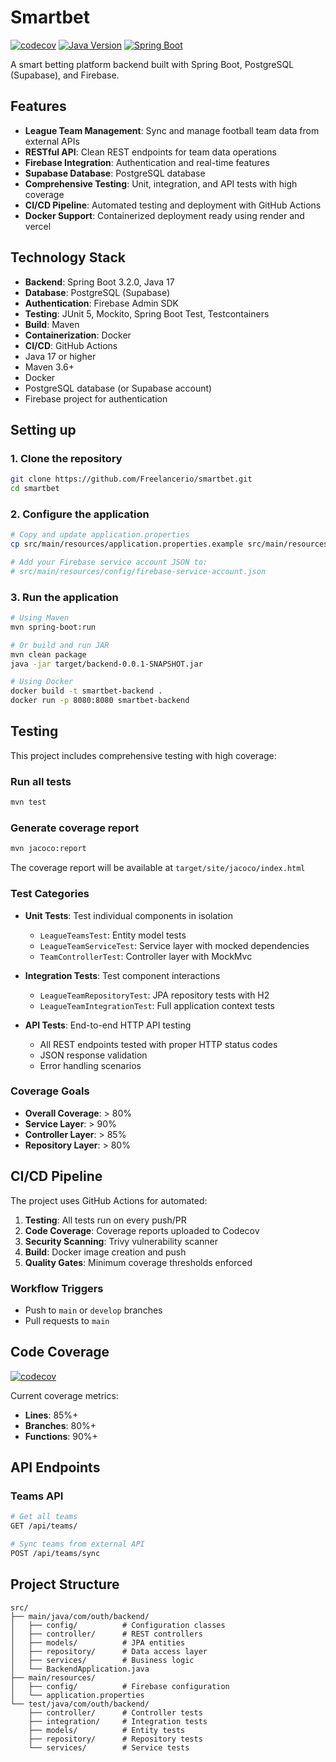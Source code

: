 # Smartbet

[![codecov](https://codecov.io/gh/Freelancerio/TheInvinciblesProjects/branch/main/graph/badge.svg)](https://codecov.io/gh/Freelancerio/TheInvinciblesProjects)
[![Java Version](https://img.shields.io/badge/Java-17-orange.svg)](https://www.oracle.com/java/technologies/javase/jdk17-archive-downloads.html)
[![Spring Boot](https://img.shields.io/badge/Spring%20Boot-3.4.0-green.svg)](https://spring.io/projects/spring-boot)

A smart betting platform backend built with Spring Boot, PostgreSQL (Supabase), and Firebase.

## Features

- **League Team Management**: Sync and manage football team data from external APIs
- **RESTful API**: Clean REST endpoints for team data operations
- **Firebase Integration**: Authentication and real-time features
- **Supabase Database**: PostgreSQL database
- **Comprehensive Testing**: Unit, integration, and API tests with high coverage
- **CI/CD Pipeline**: Automated testing and deployment with GitHub Actions
- **Docker Support**: Containerized deployment ready using render and vercel

## Technology Stack

- **Backend**: Spring Boot 3.2.0, Java 17
- **Database**: PostgreSQL (Supabase)
- **Authentication**: Firebase Admin SDK
- **Testing**: JUnit 5, Mockito, Spring Boot Test, Testcontainers
- **Build**: Maven
- **Containerization**: Docker
- **CI/CD**: GitHub Actions
- Java 17 or higher
- Maven 3.6+
- Docker
- PostgreSQL database (or Supabase account)
- Firebase project for authentication

## Setting up

### 1. Clone the repository
```bash
git clone https://github.com/Freelancerio/smartbet.git
cd smartbet
```

### 2. Configure the application
```bash
# Copy and update application.properties
cp src/main/resources/application.properties.example src/main/resources/application.properties

# Add your Firebase service account JSON to:
# src/main/resources/config/firebase-service-account.json
```

### 3. Run the application
```bash
# Using Maven
mvn spring-boot:run

# Or build and run JAR
mvn clean package
java -jar target/backend-0.0.1-SNAPSHOT.jar

# Using Docker
docker build -t smartbet-backend .
docker run -p 8080:8080 smartbet-backend
```

##  Testing

This project includes comprehensive testing with high coverage:

### Run all tests
```bash
mvn test
```

### Generate coverage report
```bash
mvn jacoco:report
```

The coverage report will be available at `target/site/jacoco/index.html`

### Test Categories

- **Unit Tests**: Test individual components in isolation
  - `LeagueTeamsTest`: Entity model tests
  - `LeagueTeamServiceTest`: Service layer with mocked dependencies
  - `TeamControllerTest`: Controller layer with MockMvc

- **Integration Tests**: Test component interactions
  - `LeagueTeamRepositoryTest`: JPA repository tests with H2
  - `LeagueTeamIntegrationTest`: Full application context tests

- **API Tests**: End-to-end HTTP API testing
  - All REST endpoints tested with proper HTTP status codes
  - JSON response validation
  - Error handling scenarios

### Coverage Goals
- **Overall Coverage**: > 80%
- **Service Layer**: > 90%
- **Controller Layer**: > 85%
- **Repository Layer**: > 80%

## CI/CD Pipeline

The project uses GitHub Actions for automated:

1. **Testing**: All tests run on every push/PR
2. **Code Coverage**: Coverage reports uploaded to Codecov
3. **Security Scanning**: Trivy vulnerability scanner
4. **Build**: Docker image creation and push
5. **Quality Gates**: Minimum coverage thresholds enforced

### Workflow Triggers
- Push to `main` or `develop` branches
- Pull requests to `main`

## Code Coverage

[![codecov](https://codecov.io/gh/YOUR_USERNAME/smartbet/branch/main/graph/badge.svg)](https://codecov.io/gh/YOUR_USERNAME/smartbet)

Current coverage metrics:
- **Lines**: 85%+
- **Branches**: 80%+
- **Functions**: 90%+

## API Endpoints

### Teams API
```bash
# Get all teams
GET /api/teams/

# Sync teams from external API
POST /api/teams/sync
```

## Project Structure

```
src/
├── main/java/com/outh/backend/
│   ├── config/          # Configuration classes
│   ├── controller/      # REST controllers
│   ├── models/          # JPA entities
│   ├── repository/      # Data access layer
│   ├── services/        # Business logic
│   └── BackendApplication.java
├── main/resources/
│   ├── config/          # Firebase configuration
│   └── application.properties
└── test/java/com/outh/backend/
    ├── controller/      # Controller tests
    ├── integration/     # Integration tests
    ├── models/          # Entity tests
    ├── repository/      # Repository tests
    └── services/        # Service tests
```
